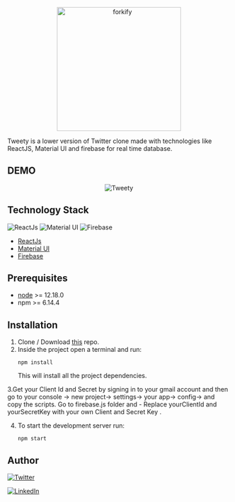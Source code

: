 <p align="center">
    <img src="./dist/img/logo.png" alt="forkify" width="280px">
   

</p>
Tweety is a lower version of Twitter clone made with technologies like ReactJS, Material UI and firebase for real time database.

## DEMO
<p align="center">
<img src="./src/demo.gif" alt="Tweety">
</p>


##  Technology Stack
![ReactJs](https://img.shields.io/badge/frontend-Reactjs-61dafb?style=flat&logo=Reactjs)
![Material UI](https://img.shields.io/badge/materail-ui-%23DB7093?style=flat&logo=material-ui)
![Firebase](https://img.shields.io/badge/firebase-red?style=flat&logo=Firebase)


* [ReactJs](https://reactjs.org/)
* [Material UI](https://material-ui.com/)
* [Firebase](https://firebase.google.com/)



##  Prerequisites
* [node](https://nodejs.org/en/) >= 12.18.0
* npm >= 6.14.4

## Installation

1. Clone / Download [this](https://github.com/sidrakshe28/Delish) repo.
2. Inside the project open a terminal and run:
    ```
    npm install
    ```
    This will install all the project dependencies.
    
 3.Get your Client Id and Secret by signing in to your gmail account  and then go to your console -> new project-> settings-> your app->  config-> and copy the scripts.
  Go to firebase.js folder and - Replace yourClientId and yourSecretKey with your own Client and Secret Key .

4. To start the development server run:
    ```
    npm start
    ```


##  Author
[![Twitter](https://img.shields.io/badge/follow-%40SidRakshe28-1DA1F2?style=flat&logo=Twitter)](https://twitter.com/SidRakshe28) 

[![LinkedIn](https://img.shields.io/badge/connect-%40siddhika28-%230077B5?style=flat&logo=LinkedIn)](https://www.linkedin.com/in/siddhika28/)



